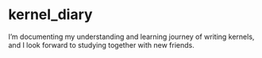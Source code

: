 # kernel_diary
I’m documenting my understanding and learning journey of writing kernels, and I look forward to studying together with new friends.
